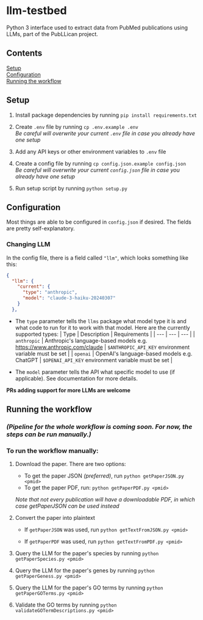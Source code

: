 # llm-testbed

Python 3 interface used to extract data from PubMed publications using LLMs, part of the PubLLican project.

## Contents

[Setup](#setup)
<br />
[Configuration](#changing-llm)
<br />
[Running the workflow](#running-the-workflow)
<br />

## Setup

1.  Install package dependencies by running `pip install requirements.txt`

2.  Create `.env` file by running `cp .env.example .env`
    <br />_Be careful will overwrite your current `.env` file in case you already have one setup_

3.  Add any API keys or other environment variables to `.env` file

4.  Create a config file by running `cp config.json.example config.json`
    <br />_Be careful will overwrite your current `config.json` file in case you already have one setup_

5.  Run setup script by running `python setup.py`

## Configuration

Most things are able to be configured in `config.json` if desired. The fields are pretty self-explanatory.

### Changing LLM

In the config file, there is a field called `"llm"`, which looks something like this:

```json
{
  "llm": {
    "current": {
      "type": "anthropic",
      "model": "claude-3-haiku-20240307"
    }
  },
```

-   The `type` parameter tells the `llms` package what model type it is and what code to run for it to work with that model. Here are the currently supported types:
    | Type | Description | Requirements |
    | --- | --- | --- |
    | `anthropic` | Anthropic's language-based models e.g. https://www.anthropic.com/claude | `$ANTHROPIC_API_KEY` environment variable must be set |
    | `openai` | OpenAI's language-based models e.g. ChatGPT | `$OPENAI_API_KEY` environment variable must be set |

-   The `model` parameter tells the API what specific model to use (if applicable). See documentation for more details.

**PRs adding support for more LLMs are welcome**

## Running the workflow

### **_(Pipeline for the whole workflow is coming soon. For now, the steps can be run manually.)_**

### To run the workflow manually:

1.  Download the paper. There are two options:

    -   To get the paper JSON _(preferred)_, run `python getPaperJSON.py <pmid>`
    -   To get the paper PDF, run: `python getPaperPDF.py <pmid>`

    _Note that not every publication will have a downloadable PDF, in which case getPaperJSON can be used instead_

2.  Convert the paper into plaintext

    -   If `getPaperJSON` was used, run `python getTextFromJSON.py <pmid>`

    -   If `getPaperPDF` was used, run `python getTextFromPDF.py <pmid>`

3.  Query the LLM for the paper's species by running `python getPaperSpecies.py <pmid>`

4.  Query the LLM for the paper's genes by running `python getPaperGeness.py <pmid>`

5.  Query the LLM for the paper's GO terms by running `python getPaperGOTerms.py <pmid>`

6.  Validate the GO terms by running `python validateGOTermDescriptions.py <pmid>`

